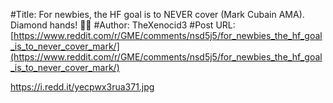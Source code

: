 #Title: For newbies, the HF goal is to NEVER cover (Mark Cubain AMA). Diamond hands! 💎🙌
#Author: TheXenocid3
#Post URL: [https://www.reddit.com/r/GME/comments/nsd5j5/for_newbies_the_hf_goal_is_to_never_cover_mark/](https://www.reddit.com/r/GME/comments/nsd5j5/for_newbies_the_hf_goal_is_to_never_cover_mark/)


https://i.redd.it/yecpwx3rua371.jpg